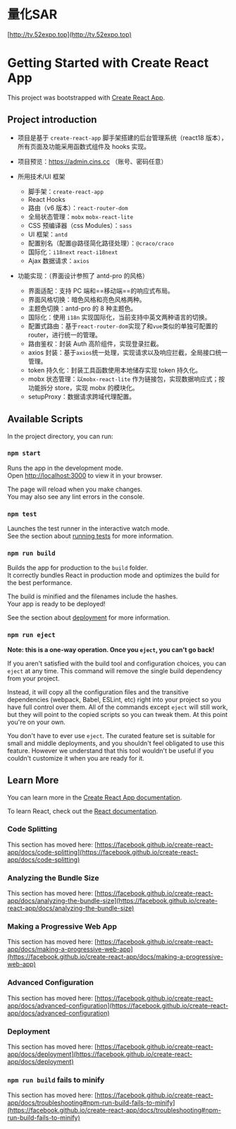 # 量化SAR
[http://tv.52expo.top](http://tv.52expo.top)

# Getting Started with Create React App

This project was bootstrapped with [Create React App](https://github.com/facebook/create-react-app).

## Project introduction

- 项目是基于 `create-react-app` 脚手架搭建的后台管理系统（react18 版本），所有页面及功能采用函数式组件及 hooks 实现。

- 项目预览：https://admin.cins.cc （账号、密码任意）

- 所用技术/UI 框架
  - 脚手架：`create-react-app`
  - React Hooks
  - 路由（v6 版本）：`react-router-dom`
  - 全局状态管理：`mobx` `mobx-react-lite`
  - CSS 预编译器（css Modules）：`sass`
  - UI 框架：`antd`
  - 配置别名（配置@路径简化路径处理）：`@craco/craco`
  - 国际化：`i18next` `react-i18next`
  - Ajax 数据请求：`axios`
- 功能实现：（界面设计参照了 antd-pro 的风格）

  - 界面适配：支持 PC 端和==移动端==的响应式布局。
  - 界面风格切换：暗色风格和亮色风格两种。
  - 主题色切换：antd-pro 的 8 种主题色。
  - 国际化：使用 `i18n` 实现国际化，当前支持中英文两种语言的切换。
  - 配置式路由：基于`react-router-dom`实现了和`vue`类似的单独可配置的 router，进行统一的管理。
  - 路由鉴权：封装 Auth 高阶组件，实现登录拦截。
  - axios 封装：基于`axios`统一处理，实现请求以及响应拦截，全局接口统一管理。
  - token 持久化：封装工具函数使用本地储存实现 token 持久化。
  - mobx 状态管理：以`mobx-react-lite` 作为链接包，实现数据响应式；按功能拆分 store，实现 mobx 的模块化。
  - setupProxy：数据请求跨域代理配置。

## Available Scripts

In the project directory, you can run:

### `npm start`

Runs the app in the development mode.\
Open [http://localhost:3000](http://localhost:3000) to view it in your browser.

The page will reload when you make changes.\
You may also see any lint errors in the console.

### `npm test`

Launches the test runner in the interactive watch mode.\
See the section about [running tests](https://facebook.github.io/create-react-app/docs/running-tests) for more information.

### `npm run build`

Builds the app for production to the `build` folder.\
It correctly bundles React in production mode and optimizes the build for the best performance.

The build is minified and the filenames include the hashes.\
Your app is ready to be deployed!

See the section about [deployment](https://facebook.github.io/create-react-app/docs/deployment) for more information.

### `npm run eject`

**Note: this is a one-way operation. Once you `eject`, you can't go back!**

If you aren't satisfied with the build tool and configuration choices, you can `eject` at any time. This command will remove the single build dependency from your project.

Instead, it will copy all the configuration files and the transitive dependencies (webpack, Babel, ESLint, etc) right into your project so you have full control over them. All of the commands except `eject` will still work, but they will point to the copied scripts so you can tweak them. At this point you're on your own.

You don't have to ever use `eject`. The curated feature set is suitable for small and middle deployments, and you shouldn't feel obligated to use this feature. However we understand that this tool wouldn't be useful if you couldn't customize it when you are ready for it.

## Learn More

You can learn more in the [Create React App documentation](https://facebook.github.io/create-react-app/docs/getting-started).

To learn React, check out the [React documentation](https://reactjs.org/).

### Code Splitting

This section has moved here: [https://facebook.github.io/create-react-app/docs/code-splitting](https://facebook.github.io/create-react-app/docs/code-splitting)

### Analyzing the Bundle Size

This section has moved here: [https://facebook.github.io/create-react-app/docs/analyzing-the-bundle-size](https://facebook.github.io/create-react-app/docs/analyzing-the-bundle-size)

### Making a Progressive Web App

This section has moved here: [https://facebook.github.io/create-react-app/docs/making-a-progressive-web-app](https://facebook.github.io/create-react-app/docs/making-a-progressive-web-app)

### Advanced Configuration

This section has moved here: [https://facebook.github.io/create-react-app/docs/advanced-configuration](https://facebook.github.io/create-react-app/docs/advanced-configuration)

### Deployment

This section has moved here: [https://facebook.github.io/create-react-app/docs/deployment](https://facebook.github.io/create-react-app/docs/deployment)

### `npm run build` fails to minify

This section has moved here: [https://facebook.github.io/create-react-app/docs/troubleshooting#npm-run-build-fails-to-minify](https://facebook.github.io/create-react-app/docs/troubleshooting#npm-run-build-fails-to-minify)
